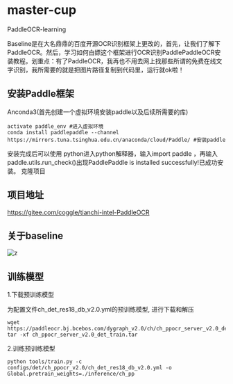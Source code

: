 # master-cup

PaddleOCR-learning

Baseline是在大名鼎鼎的百度开源OCR识别框架上更改的，首先，让我们了解下PaddleOCR。然后，学习如何白嫖这个框架进行OCR识别PaddlePaddleOCR安装教程。划重点：有了PaddleOCR，我再也不用去网上找那些所谓的免费在线文字识别，我所需要的就是把图片路径复制到代码里，运行就ok啦！


## 安装Paddle框架 ##

Anconda3(首先创建一个虚拟环境安装paddle以及后续所需要的库)

```conda create -n paddle_env python=3.8 #创建虚拟环境
activate paddle_env #进入虚拟环境
conda install paddlepaddle --channel https://mirrors.tuna.tsinghua.edu.cn/anaconda/cloud/Paddle/ #安装paddle
```
安装完成后可以使用 python进入python解释器，输入import paddle ，再输入 paddle.utils.run_check()出现PaddlePaddle is installed successfully!已成功安装。
克隆项目

## 项目地址
https://gitee.com/coggle/tianchi-intel-PaddleOCR

## 关于baseline
![z](https://github.com/aaaaaa745/master-cup/blob/main/Snipaste_2021-07-15_23-56-42.png)


## 训练模型

1.下载预训练模型

为配置文件ch_det_res18_db_v2.0.yml的预训练模型, 进行下载和解压

```cd inference
wget https://paddleocr.bj.bcebos.com/dygraph_v2.0/ch/ch_ppocr_server_v2.0_det_train.tar
tar -xf ch_ppocr_server_v2.0_det_train.tar
```

2.训练预训练模型

    python tools/train.py -c configs/det/ch_ppocr_v2.0/ch_det_res18_db_v2.0.yml -o Global.pretrain_weights=./inference/ch_pp
